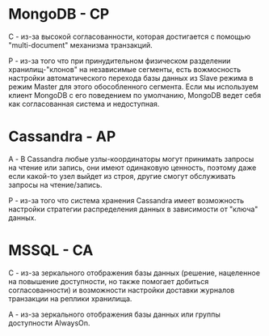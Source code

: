 # MongoDB - CP
C - из-за высокой согласованности, которая достигается с помощью "multi-document" механизма транзакций.

P - из-за того что при принудительном физическом разделении хранилищ-"клонов" на независимые сегменты, есть вожмосность настройки автоматического перехода базы данных из Slave режима в режим Master для этого обособленного сегмента.
Eсли мы используем клиент MongoDB с его поведением по умолчанию, MongoDB ведет себя как согласованная система и недоступная.
# Cassandra - AP
A - В Cassandra любые узлы-координаторы могут принимать запросы на чтение или запись, они имеют одинаковую ценность, поэтому даже если какой-то узел выйдет из строя, другие смогут обслуживать запросы на чтение/запись.

P - из-за того что система хранения Cassandra имеет возможность настройки стратегии распределения данных в зависимости от "ключа" данных.
# MSSQL - CA
С - из-за зеркального отображения базы данных (решение, нацеленное на повышение доступности, но также помогает добиться согласованности) и возможности настройки доставки журналов транзакции на реплики хранилища.

A - из-за зеркального отображения базы данных или группы доступности AlwaysOn.

